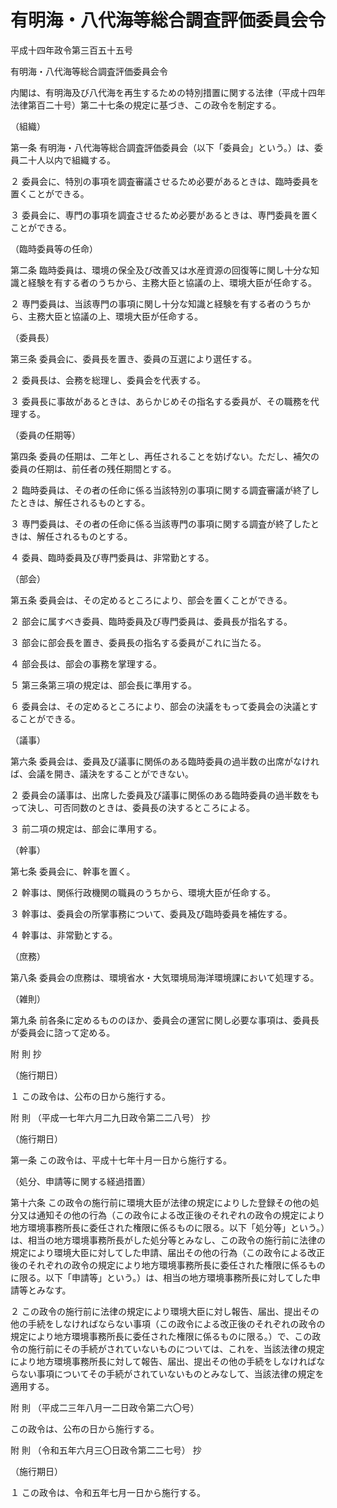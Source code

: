 # 有明海・八代海等総合調査評価委員会令

平成十四年政令第三百五十五号

有明海・八代海等総合調査評価委員会令

内閣は、有明海及び八代海を再生するための特別措置に関する法律（平成十四年法律第百二十号）第二十七条の規定に基づき、この政令を制定する。

（組織）

第一条 有明海・八代海等総合調査評価委員会（以下「委員会」という。）は、委員二十人以内で組織する。

２ 委員会に、特別の事項を調査審議させるため必要があるときは、臨時委員を置くことができる。

３ 委員会に、専門の事項を調査させるため必要があるときは、専門委員を置くことができる。

（臨時委員等の任命）

第二条 臨時委員は、環境の保全及び改善又は水産資源の回復等に関し十分な知識と経験を有する者のうちから、主務大臣と協議の上、環境大臣が任命する。

２ 専門委員は、当該専門の事項に関し十分な知識と経験を有する者のうちから、主務大臣と協議の上、環境大臣が任命する。

（委員長）

第三条 委員会に、委員長を置き、委員の互選により選任する。

２ 委員長は、会務を総理し、委員会を代表する。

３ 委員長に事故があるときは、あらかじめその指名する委員が、その職務を代理する。

（委員の任期等）

第四条 委員の任期は、二年とし、再任されることを妨げない。ただし、補欠の委員の任期は、前任者の残任期間とする。

２ 臨時委員は、その者の任命に係る当該特別の事項に関する調査審議が終了したときは、解任されるものとする。

３ 専門委員は、その者の任命に係る当該専門の事項に関する調査が終了したときは、解任されるものとする。

４ 委員、臨時委員及び専門委員は、非常勤とする。

（部会）

第五条 委員会は、その定めるところにより、部会を置くことができる。

２ 部会に属すべき委員、臨時委員及び専門委員は、委員長が指名する。

３ 部会に部会長を置き、委員長の指名する委員がこれに当たる。

４ 部会長は、部会の事務を掌理する。

５ 第三条第三項の規定は、部会長に準用する。

６ 委員会は、その定めるところにより、部会の決議をもって委員会の決議とすることができる。

（議事）

第六条 委員会は、委員及び議事に関係のある臨時委員の過半数の出席がなければ、会議を開き、議決をすることができない。

２ 委員会の議事は、出席した委員及び議事に関係のある臨時委員の過半数をもって決し、可否同数のときは、委員長の決するところによる。

３ 前二項の規定は、部会に準用する。

（幹事）

第七条 委員会に、幹事を置く。

２ 幹事は、関係行政機関の職員のうちから、環境大臣が任命する。

３ 幹事は、委員会の所掌事務について、委員及び臨時委員を補佐する。

４ 幹事は、非常勤とする。

（庶務）

第八条 委員会の庶務は、環境省水・大気環境局海洋環境課において処理する。

（雑則）

第九条 前各条に定めるもののほか、委員会の運営に関し必要な事項は、委員長が委員会に諮って定める。

附 則 抄

（施行期日）

１ この政令は、公布の日から施行する。

附 則 （平成一七年六月二九日政令第二二八号） 抄

（施行期日）

第一条 この政令は、平成十七年十月一日から施行する。

（処分、申請等に関する経過措置）

第十六条 この政令の施行前に環境大臣が法律の規定によりした登録その他の処分又は通知その他の行為（この政令による改正後のそれぞれの政令の規定により地方環境事務所長に委任された権限に係るものに限る。以下「処分等」という。）は、相当の地方環境事務所長がした処分等とみなし、この政令の施行前に法律の規定により環境大臣に対してした申請、届出その他の行為（この政令による改正後のそれぞれの政令の規定により地方環境事務所長に委任された権限に係るものに限る。以下「申請等」という。）は、相当の地方環境事務所長に対してした申請等とみなす。

２ この政令の施行前に法律の規定により環境大臣に対し報告、届出、提出その他の手続をしなければならない事項（この政令による改正後のそれぞれの政令の規定により地方環境事務所長に委任された権限に係るものに限る。）で、この政令の施行前にその手続がされていないものについては、これを、当該法律の規定により地方環境事務所長に対して報告、届出、提出その他の手続をしなければならない事項についてその手続がされていないものとみなして、当該法律の規定を適用する。

附 則 （平成二三年八月一二日政令第二六〇号）

この政令は、公布の日から施行する。

附 則 （令和五年六月三〇日政令第二二七号） 抄

（施行期日）

１ この政令は、令和五年七月一日から施行する。
